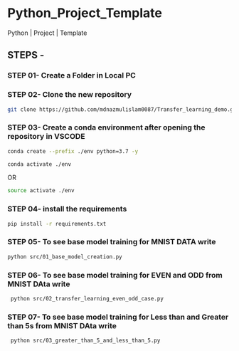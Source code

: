 # Python_Project_Template
Python | Project | Template


## STEPS -

### STEP 01- Create a Folder in Local PC

### STEP 02- Clone the new repository
```bash
git clone https://github.com/mdnazmulislam0087/Transfer_learning_demo.git
```

### STEP 03- Create a conda environment after opening the repository in VSCODE

```bash
conda create --prefix ./env python=3.7 -y
```

```bash
conda activate ./env
```
OR
```bash
source activate ./env
```

### STEP 04- install the requirements
```bash
pip install -r requirements.txt
```

### STEP 05- To see base model training for MNIST DATA write
```bash
python src/01_base_model_creation.py

```
### STEP 06- To see base model training for EVEN and ODD from MNIST DAta write
```bash
 python src/02_transfer_learning_even_odd_case.py

```
### STEP 07- To see base model training for Less than and Greater than 5s from MNIST DAta write
```bash
 python src/03_greater_than_5_and_less_than_5.py

```